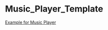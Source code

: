 # Music_Player_Template

<a href="https://codepen.io/dtrbinh/pen/JjNyoeb">Example for Music Player</a>
